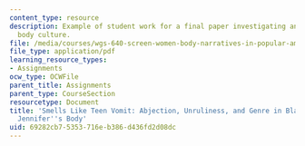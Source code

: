 ```yaml
---
content_type: resource
description: Example of student work for a final paper investigating an aspect of
  body culture.
file: /media/courses/wgs-640-screen-women-body-narratives-in-popular-american-film-spring-2014/69282cb75353716eb386d436fd2d08dc_MITWGS_640S14_Finl_studt1.pdf
file_type: application/pdf
learning_resource_types:
- Assignments
ocw_type: OCWFile
parent_title: Assignments
parent_type: CourseSection
resourcetype: Document
title: 'Smells Like Teen Vomit: Abjection, Unruliness, and Genre in Black Swan and
  Jennifer''s Body'
uid: 69282cb7-5353-716e-b386-d436fd2d08dc
---
```

